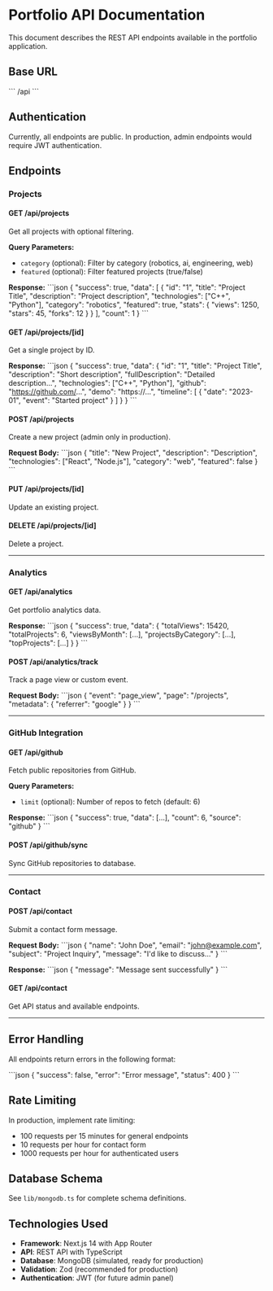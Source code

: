 # Portfolio API Documentation

This document describes the REST API endpoints available in the portfolio application.

## Base URL

\`\`\`
/api
\`\`\`

## Authentication

Currently, all endpoints are public. In production, admin endpoints would require JWT authentication.

## Endpoints

### Projects

#### GET /api/projects

Get all projects with optional filtering.

**Query Parameters:**
- `category` (optional): Filter by category (robotics, ai, engineering, web)
- `featured` (optional): Filter featured projects (true/false)

**Response:**
\`\`\`json
{
  "success": true,
  "data": [
    {
      "id": "1",
      "title": "Project Title",
      "description": "Project description",
      "technologies": ["C++", "Python"],
      "category": "robotics",
      "featured": true,
      "stats": {
        "views": 1250,
        "stars": 45,
        "forks": 12
      }
    }
  ],
  "count": 1
}
\`\`\`

#### GET /api/projects/[id]

Get a single project by ID.

**Response:**
\`\`\`json
{
  "success": true,
  "data": {
    "id": "1",
    "title": "Project Title",
    "description": "Short description",
    "fullDescription": "Detailed description...",
    "technologies": ["C++", "Python"],
    "github": "https://github.com/...",
    "demo": "https://...",
    "timeline": [
      { "date": "2023-01", "event": "Started project" }
    ]
  }
}
\`\`\`

#### POST /api/projects

Create a new project (admin only in production).

**Request Body:**
\`\`\`json
{
  "title": "New Project",
  "description": "Description",
  "technologies": ["React", "Node.js"],
  "category": "web",
  "featured": false
}
\`\`\`

#### PUT /api/projects/[id]

Update an existing project.

#### DELETE /api/projects/[id]

Delete a project.

---

### Analytics

#### GET /api/analytics

Get portfolio analytics data.

**Response:**
\`\`\`json
{
  "success": true,
  "data": {
    "totalViews": 15420,
    "totalProjects": 6,
    "viewsByMonth": [...],
    "projectsByCategory": [...],
    "topProjects": [...]
  }
}
\`\`\`

#### POST /api/analytics/track

Track a page view or custom event.

**Request Body:**
\`\`\`json
{
  "event": "page_view",
  "page": "/projects",
  "metadata": {
    "referrer": "google"
  }
}
\`\`\`

---

### GitHub Integration

#### GET /api/github

Fetch public repositories from GitHub.

**Query Parameters:**
- `limit` (optional): Number of repos to fetch (default: 6)

**Response:**
\`\`\`json
{
  "success": true,
  "data": [...],
  "count": 6,
  "source": "github"
}
\`\`\`

#### POST /api/github/sync

Sync GitHub repositories to database.

---

### Contact

#### POST /api/contact

Submit a contact form message.

**Request Body:**
\`\`\`json
{
  "name": "John Doe",
  "email": "john@example.com",
  "subject": "Project Inquiry",
  "message": "I'd like to discuss..."
}
\`\`\`

**Response:**
\`\`\`json
{
  "message": "Message sent successfully"
}
\`\`\`

#### GET /api/contact

Get API status and available endpoints.

---

## Error Handling

All endpoints return errors in the following format:

\`\`\`json
{
  "success": false,
  "error": "Error message",
  "status": 400
}
\`\`\`

## Rate Limiting

In production, implement rate limiting:
- 100 requests per 15 minutes for general endpoints
- 10 requests per hour for contact form
- 1000 requests per hour for authenticated users

## Database Schema

See `lib/mongodb.ts` for complete schema definitions.

## Technologies Used

- **Framework**: Next.js 14 with App Router
- **API**: REST API with TypeScript
- **Database**: MongoDB (simulated, ready for production)
- **Validation**: Zod (recommended for production)
- **Authentication**: JWT (for future admin panel)
